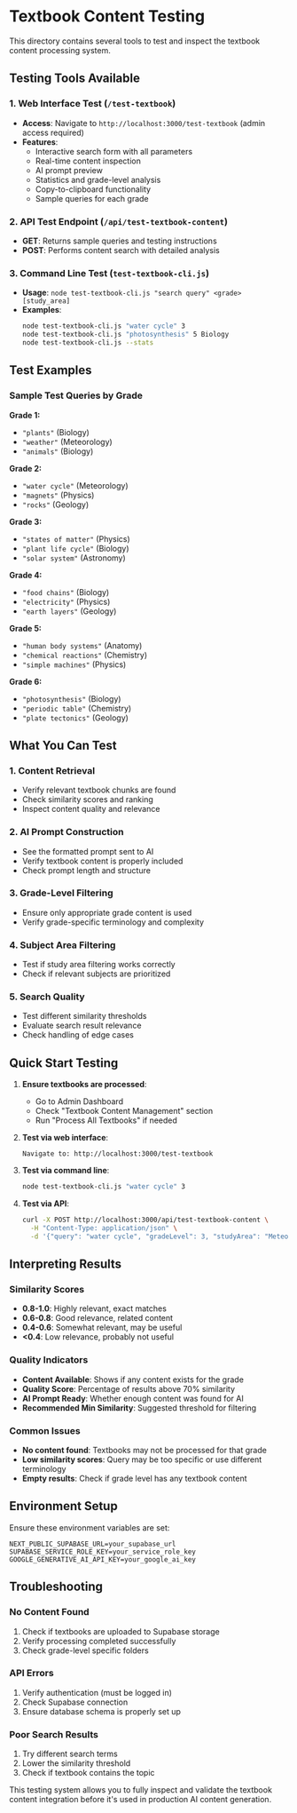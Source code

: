 # Textbook Content Testing

This directory contains several tools to test and inspect the textbook content processing system.

## Testing Tools Available

### 1. Web Interface Test (`/test-textbook`)
- **Access**: Navigate to `http://localhost:3000/test-textbook` (admin access required)
- **Features**:
  - Interactive search form with all parameters
  - Real-time content inspection
  - AI prompt preview
  - Statistics and grade-level analysis
  - Copy-to-clipboard functionality
  - Sample queries for each grade

### 2. API Test Endpoint (`/api/test-textbook-content`)
- **GET**: Returns sample queries and testing instructions
- **POST**: Performs content search with detailed analysis

### 3. Command Line Test (`test-textbook-cli.js`)
- **Usage**: `node test-textbook-cli.js "search query" <grade> [study_area]`
- **Examples**:
  ```bash
  node test-textbook-cli.js "water cycle" 3
  node test-textbook-cli.js "photosynthesis" 5 Biology
  node test-textbook-cli.js --stats
  ```

## Test Examples

### Sample Test Queries by Grade

**Grade 1:**
- `"plants"` (Biology)
- `"weather"` (Meteorology)
- `"animals"` (Biology)

**Grade 2:**
- `"water cycle"` (Meteorology)
- `"magnets"` (Physics)
- `"rocks"` (Geology)

**Grade 3:**
- `"states of matter"` (Physics)
- `"plant life cycle"` (Biology)
- `"solar system"` (Astronomy)

**Grade 4:**
- `"food chains"` (Biology)
- `"electricity"` (Physics)
- `"earth layers"` (Geology)

**Grade 5:**
- `"human body systems"` (Anatomy)
- `"chemical reactions"` (Chemistry)
- `"simple machines"` (Physics)

**Grade 6:**
- `"photosynthesis"` (Biology)
- `"periodic table"` (Chemistry)
- `"plate tectonics"` (Geology)

## What You Can Test

### 1. Content Retrieval
- Verify relevant textbook chunks are found
- Check similarity scores and ranking
- Inspect content quality and relevance

### 2. AI Prompt Construction
- See the formatted prompt sent to AI
- Verify textbook content is properly included
- Check prompt length and structure

### 3. Grade-Level Filtering
- Ensure only appropriate grade content is used
- Verify grade-specific terminology and complexity

### 4. Subject Area Filtering
- Test if study area filtering works correctly
- Check if relevant subjects are prioritized

### 5. Search Quality
- Test different similarity thresholds
- Evaluate search result relevance
- Check handling of edge cases

## Quick Start Testing

1. **Ensure textbooks are processed**:
   - Go to Admin Dashboard
   - Check "Textbook Content Management" section
   - Run "Process All Textbooks" if needed

2. **Test via web interface**:
   ```
   Navigate to: http://localhost:3000/test-textbook
   ```

3. **Test via command line**:
   ```bash
   node test-textbook-cli.js "water cycle" 3
   ```

4. **Test via API**:
   ```bash
   curl -X POST http://localhost:3000/api/test-textbook-content \
     -H "Content-Type: application/json" \
     -d '{"query": "water cycle", "gradeLevel": 3, "studyArea": "Meteorology"}'
   ```

## Interpreting Results

### Similarity Scores
- **0.8-1.0**: Highly relevant, exact matches
- **0.6-0.8**: Good relevance, related content
- **0.4-0.6**: Somewhat relevant, may be useful
- **<0.4**: Low relevance, probably not useful

### Quality Indicators
- **Content Available**: Shows if any content exists for the grade
- **Quality Score**: Percentage of results above 70% similarity
- **AI Prompt Ready**: Whether enough content was found for AI
- **Recommended Min Similarity**: Suggested threshold for filtering

### Common Issues
- **No content found**: Textbooks may not be processed for that grade
- **Low similarity scores**: Query may be too specific or use different terminology
- **Empty results**: Check if grade level has any textbook content

## Environment Setup

Ensure these environment variables are set:
```
NEXT_PUBLIC_SUPABASE_URL=your_supabase_url
SUPABASE_SERVICE_ROLE_KEY=your_service_role_key
GOOGLE_GENERATIVE_AI_API_KEY=your_google_ai_key
```

## Troubleshooting

### No Content Found
1. Check if textbooks are uploaded to Supabase storage
2. Verify processing completed successfully
3. Check grade-level specific folders

### API Errors
1. Verify authentication (must be logged in)
2. Check Supabase connection
3. Ensure database schema is properly set up

### Poor Search Results
1. Try different search terms
2. Lower the similarity threshold
3. Check if textbook contains the topic

This testing system allows you to fully inspect and validate the textbook content integration before it's used in production AI content generation.

